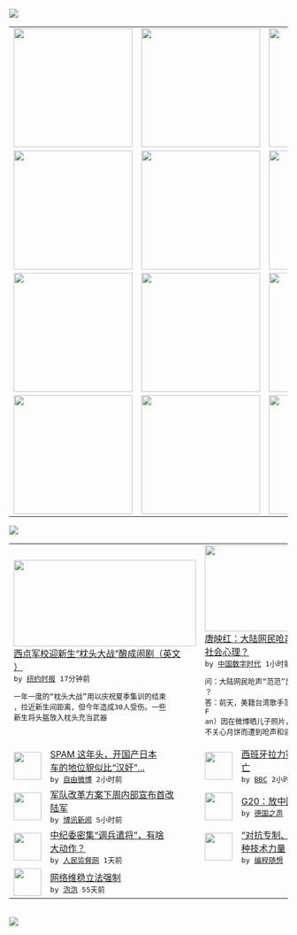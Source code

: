 

<a href="https://github.com/greatfire/z/raw/master/FreeBrowser.apk"><img src="https://raw.githubusercontent.com/greatfire/wiki/master/x/header.png" /></a><table><tr><td width="262" align="center" valign="center"><a href="https://github.com/greatfire/wiki/wiki/nyt" title="纽约时报中文网 国际纵览"><img src="https://raw.githubusercontent.com/greatfire/wiki/master/x/nyt_flag.png" width="215"/></a></td><td width="262" align="center" valign="center"><a href="https://github.com/greatfire/wiki/wiki/dw" title=""><img src="https://raw.githubusercontent.com/greatfire/wiki/master/x/dw_flag.png" width="215"/></a></td><td width="262" align="center" valign="center"><a href="https://github.com/greatfire/wiki/wiki/rmjd" title=""><img src="https://raw.githubusercontent.com/greatfire/wiki/master/x/rmjd_flag.png" width="215"/></a></td></tr><tr><td width="262" align="center" valign="center"><a href="https://github.com/paopaonetizen/website" title="泡泡 - 未经审查的互联网信息"><img src="https://raw.githubusercontent.com/greatfire/wiki/master/x/pp_flag.png" width="215"/></a></td><td width="262" align="center" valign="center"><a href="https://github.com/getlantern/mirror" title="以及自由微博和GreatFire.org官方中文论坛"><img src="https://raw.githubusercontent.com/greatfire/wiki/master/x/lantern_flag.png" width="215"/></a></td><td width="262" align="center" valign="center"><a href="https://github.com/cdtmirrors/m/" title=""><img src="https://raw.githubusercontent.com/greatfire/wiki/master/x/cdt_flag.png" width="215"/></a></td></tr><tr><td width="262" align="center" valign="center"><a href="https://github.com/program-think/blog" title="编程随想的博客"><img src="https://raw.githubusercontent.com/greatfire/wiki/master/x/pt_flag.png" width="215"/></a></td><td width="262" align="center" valign="center"><a href="https://github.com/greatfire/wiki/wiki/bbc" title=""><img src="https://raw.githubusercontent.com/greatfire/wiki/master/x/bbc_flag.png" width="215"/></a></td><td width="262" align="center" valign="center"><a href="https://github.com/freeweibo/s" title="自由微博 - 匿名和不受屏蔽的新浪微博搜索"><img src="https://raw.githubusercontent.com/greatfire/wiki/master/x/fw_flag.png" width="215"/></a></td></tr><tr><td width="262" align="center" valign="center"><a href="https://github.com/greatfire/wiki/wiki/google" title=""><img src="https://raw.githubusercontent.com/greatfire/wiki/master/x/google_flag.png" width="215"/></a></td><td width="262" align="center" valign="center"><a href="https://github.com/bxnews/boxun" title=""><img src="https://raw.githubusercontent.com/greatfire/wiki/master/x/bx_flag.png" width="215"/></a></td><td width="262" align="center" valign="center"><a href="https://github.com/greatfire/wiki/wiki/open-source" title="欢迎访问GreatFire.org开发者项目网站"><img src="https://raw.githubusercontent.com/greatfire/wiki/master/x/open-source_flag.png" width="215"/></a></td></tr></table><img src="https://raw.githubusercontent.com/greatfire/wiki/master/x/newsfeed text.png" /><table cols="4"><tr><td colspan="2" width="380"><a href="https://d3qlz4p8smvoli.cloudfront.net/usa/20150906/cc06westpoint/"><img src="https://raw.githubusercontent.com/greatfire/wiki/master/x/nyt_logo_b.png" width="330" height="156"/></a></br><a href="https://d3qlz4p8smvoli.cloudfront.net/usa/20150906/cc06westpoint/">西点军校迎新生“枕头大战”酿成闹剧（英文<br/>）</a></br><kbd> by <a href="http://m.cn.nytimes.com/">纽约时报</a> 17分钟前 </kbd></br><pre>一年一度的“枕头大战”用以庆祝夏季集训的结束<br/>，拉近新生间距离，但今年造成30人受伤。一些<br/>新生将头盔放入枕头充当武器</pre></td><td colspan="2" width="380"><a href="http://feedproxy.google.com/~r/chinadigitaltimes/IyPt/~3/x5zoDSGYNg8/"><img src="http://chinadigitaltimes.net/chinese/files/2015/09/61e7f4aajw1evrdjoshswj20c80lqq4n.jpg" width="330" height="156"/></a></br><a href="http://feedproxy.google.com/~r/chinadigitaltimes/IyPt/~3/x5zoDSGYNg8/">唐映红：大陆网民呛声“范范”反映了怎样的<br/>社会心理？</a></br><kbd> by <a href="http://chinadigitaltimes.net/chinese/">中国数字时代</a> 1小时前 </kbd></br><pre>问：大陆网民呛声“范范”反映了怎样的社会心理<br/>？
答：前天，美籍台湾歌手范玮琪（Fan F<br/>an）因在微博晒儿子照片，被大陆部分网民质疑<br/>不关心月饼而遭到呛声和谩骂。...</pre></td></tr><tr><td><img src="http://ww1.sinaimg.cn/large/636ddeb4jw1evrpce15p4j20c80yiq91.jpg" width="50" height="50"/></td><td width="280"><a href="https://freeweibo.com/weibo/3884031362209963">SPAM 这年头，开国产日本<br/>车的地位貌似比“汉奸”...</a></br><kbd> by <a href="https://freeweibo.com/">自由微博</a> 2小时前 </kbd></td><td><img src="http://a.files.bbci.co.uk/worldservice/live/assets/images/2015/09/06/150906022158_spain_rally_accident_144x81_epa_nocredit.jpg" width="50" height="50"/></td><td width="280"><a href="http://www.bbc.com/zhongwen/simp/world/2015/09/150906_spain_rally_accident">西班牙拉力赛车失控六名观众死<br/>亡</a></br><kbd> by <a href="http://www.bbc.co.uk/zhongwen/simp">BBC</a> 2小时前 </kbd></td></tr><tr><td><img src="https://raw.githubusercontent.com/greatfire/wiki/master/x/bx_logo.png" width="50" height="50"/></td><td width="280"><a href="http://www.boxun.com/news/gb/china/2015/09/201509061057.shtml">军队改革方案下周内部宣布首改<br/>陆军</a></br><kbd> by <a href="http://www.boxun.com">博讯新闻</a> 5小时前 </kbd></td><td><img src="http://www.dw.com/image/0,,18694962_302,00.jpg" width="50" height="50"/></td><td width="280"><a href="http://dw.com/p/1GRht?maca=chi-GK-text-greatfire-all-chinese-15625-xml-mrss">G20：放中国一马</a></br><kbd> by <a href="http://dw.de">德国之声</a> 11小时前 </kbd></td></tr><tr><td><img src="http://www.rmjdw.com/uploads/allimg/150905/09191K343-0.jpg" width="50" height="50"/></td><td width="280"><a href="http://www.rmjdw.com//shidaixianfeng/20150905/15168.html">中纪委密集“调兵遣将”，有啥<br/>大动作？ </a></br><kbd> by <a href="http://www.rmjdw.com/">人民监督网</a> 1天前 </kbd></td><td><img src="https://raw.githubusercontent.com/greatfire/wiki/master/x/pt_logo.png" width="50" height="50"/></td><td width="280"><a href="http://feedproxy.google.com/~r/programthink/~3/vOvckDbfIls/Technology-and-Freedom.html">“对抗专制、捍卫自由”的 N<br/> 种技术力量</a></br><kbd> by <a href="http://program-think.blogspot.com">编程随想</a> 6天前 </kbd></td></tr><tr><td><img src="http://pao-pao.net/sites/pao-pao.net/files/styles/base_adaptive/public/6523513689_baeec3c53c_z_0.jpg?itok=NM8cQ_d1" width="50" height="50"/></td><td width="280"><a href="https://pao-pao.net/article/593">网络维稳立法强制</a></br><kbd> by <a href="https://pao-pao.net">泡泡</a> 55天前 </kbd></td></table></br><a href="https://github.com/greatfire/z/raw/master/FreeBrowser.apk"><img src="https://raw.githubusercontent.com/greatfire/wiki/master/x/download app.png" /></a>